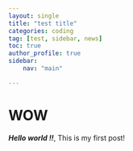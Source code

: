 ```yaml
---
layout: single
title: "test title"
categories: coding
tag: [test, sidebar, news] 
toc: true
author_profile: true
sidebar:
    nav: "main"

---
```


# WOW

***Hello world !!***, This is my first post!

